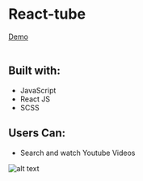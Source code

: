 React-tube
======

<a href="https://react-tube-3e7aa.firebaseapp.com">Demo</a>
<br />
<br />

<h2>Built with:</h2>
<ul>
  <li>JavaScript</li>
  <li>React JS</li>
  <li>SCSS</li>
</ul>

<h2>Users Can:</h2>
<ul>
  <li>Search and watch Youtube Videos</li>
</ul>

![alt text](https://media.giphy.com/media/73Y9WaqxRRwTC/giphy.gif)


